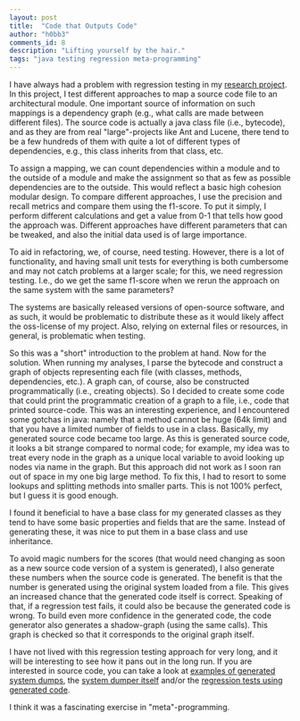 ```yaml
---
layout: post
title:  "Code that Outputs Code"
author: "h0bb3"
comments_id: 8
description: "Lifting yourself by the hair."
tags: "java testing regression meta-programming"
---
```

I have always had a problem with regression testing in my [research project](https://tobias-dv-lnu.github.io/s4rdm3x/). In this project, I test different approaches to map a source code file to an architectural module. One important source of information on such mappings is a dependency graph (e.g., what calls are made between different files). The source code is actually a java class file (i.e., bytecode), and as they are from real "large"-projects like Ant and Lucene, there tend to be a few hundreds of them with quite a lot of different types of dependencies, e.g., this class inherits from that class, etc.

To assign a mapping, we can count dependencies within a module and to the outside of a module and make the assignment so that as few as possible dependencies are to the outside. This would reflect a basic high cohesion modular design. To compare different approaches, I use the precision and recall metrics and compare them using the f1-score. To put it simply, I perform different calculations and get a value from 0-1 that tells how good the approach was. Different approaches have different parameters that can be tweaked, and also the initial data used is of large importance.

To aid in refactoring, we, of course, need testing. However, there is a lot of functionality, and having small unit tests for everything is both cumbersome and may not catch problems at a larger scale; for this, we need regression testing. I.e., do we get the same f1-score when we rerun the approach on the same system with the same parameters?

The systems are basically released versions of open-source software, and as such, it would be problematic to distribute these as it would likely affect the oss-license of my project. Also, relying on external files or resources, in general, is problematic when testing.

So this was a "short" introduction to the problem at hand. Now for the solution. When running my analyses, I parse the bytecode and construct a graph of objects representing each file (with classes, methods, dependencies, etc.). A graph can, of course, also be constructed programmatically (i.e., creating objects). So I decided to create some code that could print the programmatic creation of a graph to a file, i.e., code that printed source-code. This was an interesting experience, and I encountered some gotchas in java: namely that a method cannot be huge (64k limit) and that you have a limited number of fields to use in a class. Basically, my generated source code became too large. As this is generated source code, it looks a bit strange compared to normal code; for example, my idea was to treat every node in the graph as a unique local variable to avoid looking up nodes via name in the graph. But this approach did not work as I soon ran out of space in my one big large method. To fix this, I had to resort to some lookups and splitting methods into smaller parts. This is not 100% perfect, but I guess it is good enough.

I found it beneficial to have a base class for my generated classes as they tend to have some basic properties and fields that are the same. Instead of generating these, it was nice to put them in a base class and use inheritance.

To avoid magic numbers for the scores (that would need changing as soon as a new source code version of a system is generated), I also generate these numbers when the source code is generated. The benefit is that the number is generated using the original system loaded from a file. This gives an increased chance that the generated code itself is correct. Speaking of that, if a regression test fails, it could also be because the generated code is wrong. To build even more confidence in the generated code, the code generator also generates a shadow-graph (using the same calls). This graph is checked so that it corresponds to the original graph itself.

I have not lived with this regression testing approach for very long, and it will be interesting to see how it pans out in the long run. If you are interested in source code, you can take a look at [examples of generated system dumps](https://github.com/tobias-dv-lnu/s4rdm3x/tree/dev_regressiontests/src/test/java/se/lnu/siq/s4rdm3x/experiments/regression/dumps), the [system dumper itself](https://github.com/tobias-dv-lnu/s4rdm3x/blob/dev_regressiontests/src/test/java/se/lnu/siq/s4rdm3x/experiments/regression/System2JavaDumper.java) and/or the [regression tests using generated code](https://github.com/tobias-dv-lnu/s4rdm3x/blob/dev_regressiontests/src/test/java/se/lnu/siq/s4rdm3x/experiments/regression/RegressionTests.java). 

I think it was a fascinating exercise in "meta"-programming.
